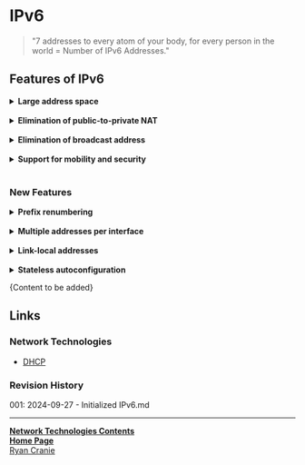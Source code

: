 # IPv6

> "7 addresses to every atom of your body, for every person in the world = Number of IPv6 Addresses."

## Features of IPv6
<details><summary><b>Large address space</b></summary>IPv6 addresses are <b>128 bits</b>, compared to IPv4's 32 bits.</details><br>
<details><summary><b>Elimination of public-to-private NAT</b></summary>End-to-end communication traceability is possible</details><br>
<details><summary><b>Elimination of broadcast address</b></summary><li>unicast</li><li>multicast</li><li>anycast</li></details><br>
<details><summary><b>Support for mobility and security</b></summary>Helps ensure compliance with mobile IP and IPsec standards.</details><br>

### New Features
<details><summary><b>Prefix renumbering</b></summary>IPv6 allows simplified mechanisms for address and prefix renumbering</details><br>
<details><summary><b>Multiple addresses per interface</b></summary>An IPv6 interface can have <b>multiple addresses</b></details><br>
<details><summary><b>Link-local addresses</b></summary>IPv6 link-local addresses are used as the next hop when <b>IGPs</b> are exchanging routing updates.</details><br>
<details><summary><b>Stateless autoconfiguration</b></summary>[DHCP](https://notes.ryancranie.com/Notes/Network%20Technologies/DHCP) is not required because an IPv6 device can <b>automatically assign itself</b> a unique IPv6 link-local address</details>

{Content to be added}
## Links
### Network Technologies

- [DHCP](https://notes.ryancranie.com/Notes/Network%20Technologies/DHCP)


### Revision History
001: 2024-09-27 - Initialized IPv6.md

---
<b>[Network Technologies Contents](https://notes.ryancranie.com/Contents/Network%20Technologies%20Contents)<br>[Home Page](https://notes.ryancranie.com)<br></b>[Ryan Cranie](https://www.ryancranie.com)